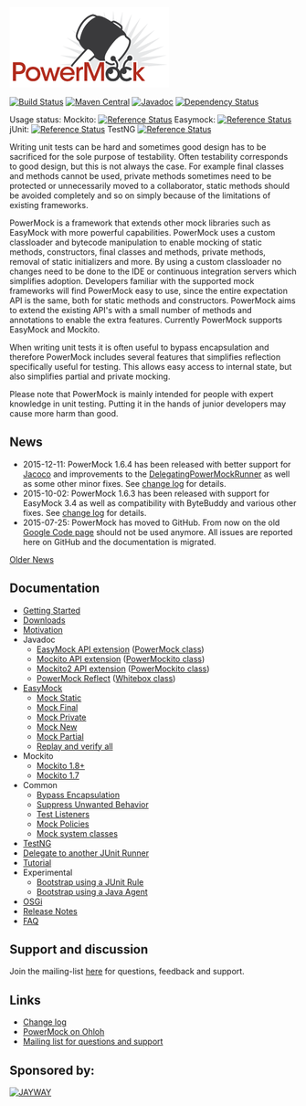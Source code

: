 ![PowerMock](powermock.png)

[![Build Status](https://travis-ci.org/jayway/powermock.svg)](https://travis-ci.org/jayway/powermock)
[![Maven Central](https://maven-badges.herokuapp.com/maven-central/org.powermock/powermock/badge.svg)](https://maven-badges.herokuapp.com/maven-central/org.powermock/powermock)
[![Javadoc](https://javadoc-emblem.rhcloud.com/doc/org.powermock/powermock/badge.svg)](http://www.javadoc.io/doc/org.powermock/powermock)
[![Dependency Status](https://www.versioneye.com/user/projects/570b66ddfcc96900102d09f6/badge.svg?style=flat)](https://www.versioneye.com/user/projects/570b66ddfcc96900102d09f6)

Usage status: Mockito: [![Reference Status](https://www.versioneye.com/java/org.powermock:powermock-api-mockito/reference_badge.svg?style=flat)](https://www.versioneye.com/java/org.powermock:powermock-api-mockito/references) Easymock: [![Reference Status](https://www.versioneye.com/java/org.powermock:powermock-api-easymock/reference_badge.svg?style=flat)](https://www.versioneye.com/java/org.powermock:powermock-api-easymock/references) jUnit: [![Reference Status](https://www.versioneye.com/java/org.powermock:powermock-module-junit4/reference_badge.svg?style=flat)](https://www.versioneye.com/java/org.powermock:powermock-module-junit4/references) TestNG [![Reference Status](https://www.versioneye.com/java/org.powermock:powermock-module-testng/reference_badge.svg?style=flat)](https://www.versioneye.com/java/org.powermock:powermock-module-testng/references)

Writing unit tests can be hard and sometimes good design has to be sacrificed for the sole purpose of testability. Often testability corresponds to good design, but this is not always the case. For example final classes and methods cannot be used, private methods sometimes need to be protected or unnecessarily moved to a collaborator, static methods should be avoided completely and so on simply because of the limitations of existing frameworks.

PowerMock is a framework that extends other mock libraries such as EasyMock with more powerful capabilities. PowerMock uses a custom classloader and bytecode manipulation to enable mocking of static methods, constructors, final classes and methods, private methods, removal of static initializers and more. By using a custom classloader no changes need to be done to the IDE or continuous integration servers which simplifies adoption. Developers familiar with the supported mock frameworks will find PowerMock easy to use, since the entire expectation API is the same, both for static methods and constructors. PowerMock aims to extend the existing API's with a small number of methods and annotations to enable the extra features. Currently PowerMock supports EasyMock and Mockito.

When writing unit tests it is often useful to bypass encapsulation and therefore PowerMock includes several features that simplifies reflection specifically useful for testing. This allows easy access to internal state, but also simplifies partial and private mocking.

Please note that PowerMock is mainly intended for people with expert knowledge in unit testing. Putting it in the hands of junior developers may cause more harm than good.

## News
* 2015-12-11: PowerMock 1.6.4 has been released with better support for [Jacoco](http://eclemma.org/jacoco/) and improvements to the [DelegatingPowerMockRunner](https://github.com/jayway/powermock/wiki/JUnit_Delegating_Runner) as well as some other minor fixes. See [change log](https://raw.githubusercontent.com/jayway/powermock/master/changelog.txt) for details.
* 2015-10-02: PowerMock 1.6.3 has been released with support for EasyMock 3.4 as well as compatibility with ByteBuddy and various other fixes. See [change log](https://raw.githubusercontent.com/jayway/powermock/master/changelog.txt) for details.
* 2015-07-25: PowerMock has moved to GitHub. From now on the old <a href="https://code.google.com/p/powermock/">Google Code page</a> should not be used anymore. All issues are reported here on GitHub and the documentation is migrated.

[Older News](https://github.com/jayway/powermock/wiki/OldNews)

## Documentation
* [Getting Started](https://github.com/jayway/powermock/wiki/GettingStarted)
* [Downloads](https://github.com/jayway/powermock/wiki/Downloads)
* [Motivation](https://github.com/jayway/powermock/wiki/Motivation)
* Javadoc
  * [EasyMock API extension](http://www.javadoc.io/doc/org.powermock/powermock-api-easymock/1.6.5) ([PowerMock class](http://static.javadoc.io/org.powermock/powermock-api-easymock/1.6.5/org/powermock/api/easymock/PowerMock.html))
  * [Mockito API extension](http://www.javadoc.io/doc/org.powermock/powermock-api-mockito/1.6.5) ([PowerMockito class](http://static.javadoc.io/org.powermock/powermock-api-mockito/1.6.5/org/powermock/api/mockito/PowerMockito.html))
  * [Mockito2 API extension](http://www.javadoc.io/doc/org.powermock/powermock-api-mockito2/1.6.5) ([PowerMockito class](http://static.javadoc.io/org.powermock/powermock-api-mockito2/1.6.5/org/powermock/api/mockito/PowerMockito.html))
  * [PowerMock Reflect](http://www.javadoc.io/doc/org.powermock/powermock-reflect/1.6.5) ([Whitebox class](http://static.javadoc.io/org.powermock/powermock-reflect/1.6.5/org/powermock/reflect/Whitebox.html))
* [EasyMock](https://github.com/jayway/powermock/wiki/EasyMock)
  * [Mock Static](https://github.com/jayway/powermock/wiki/MockStatic)
  * [Mock Final](https://github.com/jayway/powermock/wiki/MockFinal)
  * [Mock Private](https://github.com/jayway/powermock/wiki/MockPrivate)
  * [Mock New](https://github.com/jayway/powermock/wiki/MockConstructor)
  * [Mock Partial](https://github.com/jayway/powermock/wiki/MockPartial)
  * [Replay and verify all](https://github.com/jayway/powermock/wiki/ReplayAllAndVerifyAll)
* Mockito
  * [Mockito 1.8+](https://github.com/jayway/powermock/wiki/MockitoUsage)
  * [Mockito 1.7](https://github.com/jayway/powermock/wiki/MockitoUsage_Legacy)
* Common
  * [Bypass Encapsulation](https://github.com/jayway/powermock/wiki/BypassEncapsulation)
  * [Suppress Unwanted Behavior](https://github.com/jayway/powermock/wiki/SuppressUnwantedBehavior)
  * [Test Listeners](https://github.com/jayway/powermock/wiki/TestListeners)
  * [Mock Policies](https://github.com/jayway/powermock/wiki/MockPolicies)
  * [Mock system classes](https://github.com/jayway/powermock/wiki/MockSystem)
* [TestNG](https://github.com/jayway/powermock/wiki/TestNG_usage)
* [Delegate to another JUnit Runner](https://github.com/jayway/powermock/wiki/JUnit_Delegating_Runner)
* [Tutorial](https://github.com/jayway/powermock/wiki/PowerMock_tutorial)
* Experimental
  * [Bootstrap using a JUnit Rule](https://github.com/jayway/powermock/wiki/PowerMockRule)
  * [Bootstrap using a Java Agent](https://github.com/jayway/powermock/wiki/PowerMockAgent)
* [OSGi](https://github.com/jayway/powermock/wiki/osgi)
* [Release Notes](https://github.com/jayway/powermock/wiki/ReleaseNotes)
* [FAQ](https://github.com/jayway/powermock/wiki/FAQ) 

## Support and discussion
Join the mailing-list [here](http://groups.google.com/group/powermock) for questions, feedback and support.

## Links
* [Change log](https://raw.githubusercontent.com/jayway/powermock/master/changelog.txt)
* [PowerMock on Ohloh](http://www.ohloh.net/p/powermock/)
* [Mailing list for questions and support](http://groups.google.com/group/powermock)
 
## Sponsored by:
[![JAYWAY](http://www.jayway.com/wp-content/uploads/2014/05/jayway_rgb_inverted.png)](http://www.jayway.com/)

